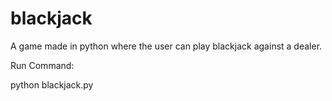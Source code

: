 # blackjack
A game made in python where the user can play blackjack against a dealer.

Run Command:

python blackjack.py
